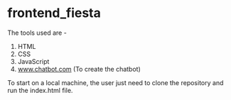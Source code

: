 # frontend_fiesta

The tools used are -
1. HTML
2. CSS
3. JavaScript
4. www.chatbot.com (To create the chatbot)

To start on a local machine, the user just need to clone the repository and run the index.html file.
